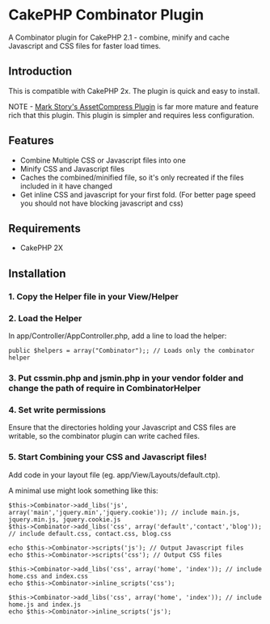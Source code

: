 # CakePHP Combinator Plugin #

A Combinator plugin for CakePHP 2.1 - combine, minify and cache Javascript and CSS files for faster load times.

## Introduction ##


This is compatible with CakePHP 2x. The plugin is quick and easy to install. 

NOTE - [Mark Story's AssetCompress Plugin](https://github.com/markstory/asset_compress) is far more mature and feature rich that this plugin. This plugin is simpler and requires less configuration.

## Features ##

* Combine Multiple CSS or Javascript files into one
* Minify CSS and Javascript files
* Caches the combined/minified file, so it's only recreated if the files included in it have changed
* Get inline CSS and javascript for your first fold. (For better page speed you should not have blocking javascript and css)

## Requirements ##

* CakePHP 2X

## Installation ##

### 1. Copy the Helper file in your View/Helper ###
	
### 2. Load the Helper ###

In app/Controller/AppController.php, add a line to load the helper:
	
	public $helpers = array("Combinator");; // Loads only the combinator helper

	
### 3. Put cssmin.php and jsmin.php in your vendor folder and change the path of require in CombinatorHelper ###
		
### 4. Set write permissions ###

Ensure that the directories holding your Javascript and CSS files are writable, so the combinator plugin can write cached files.

### 5. Start Combining your CSS and Javascript files! ###

Add code in your layout file (eg. app/View/Layouts/default.ctp).

A minimal use might look something like this:

	$this->Combinator->add_libs('js', array('main','jquery.min','jquery.cookie')); // include main.js, jquery.min.js, jquery.cookie.js
	$this->Combinator->add_libs('css', array('default','contact','blog')); // include default.css, contact.css, blog.css
	
	echo $this->Combinator->scripts('js'); // Output Javascript files
	echo $this->Combinator->scripts('css'); // Output CSS files

	$this->Combinator->add_libs('css', array('home', 'index')); // include home.css and index.css
	echo $this->Combinator->inline_scripts('css');

	$this->Combinator->add_libs('css', array('home', 'index')); // include home.js and index.js
	echo $this->Combinator->inline_scripts('js');
